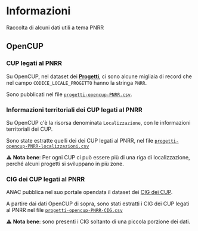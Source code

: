 # Informazioni

Raccolta di alcuni dati utili a tema PNRR

## OpenCUP

### CUP legati al PNRR

Su OpenCUP, nel dataset dei [**Progetti**](https://dati.anticorruzione.it/opendata/download/dataset/cup/filesystem/cup_csv_0.zip), ci sono alcune migliaia di record che nel campo `CODICE_LOCALE_PROGETTO` hanno la stringa `PNRR`.

Sono pubblicati nel file [`progetti-opencup-PNRR.csv`](dati/progetti-opencup/progetti-opencup-PNRR.csv).

### Informazioni territoriali dei CUP legati al PNRR

Su OpenCUP c'è la risorsa denominata `Localizzazione`, con le informazioni territoriali dei CUP.

Sono state estratte quelli dei dei CUP legati al PNRR, nel file [`progetti-opencup-PNRR-localizzazioni.csv`](dati/progetti-opencup/progetti-opencup-PNRR-localizzazioni.csv)

⚠️ **Nota bene**: Per ogni CUP ci può essere più di una riga di localizzazione, perché alcuni progetti si sviluppano in più zone.

### CIG dei CUP legati al PNRR

ANAC pubblica nel suo portale opendata il dataset dei [CIG dei CUP](https://dati.anticorruzione.it/opendata/download/dataset/cup/filesystem/cup_csv_0.zip).

A partire dai dati OpenCUP di sopra, sono stati estratti i CIG dei CUP legati al PNRR nel file [`progetti-opencup-PNRR-CIG.csv`](dati/progetti-opencup/progetti-opencup-PNRR-CIG.csv)

⚠️ **Nota bene**: sono presenti i CIG soltanto di una piccola porzione dei dati.
